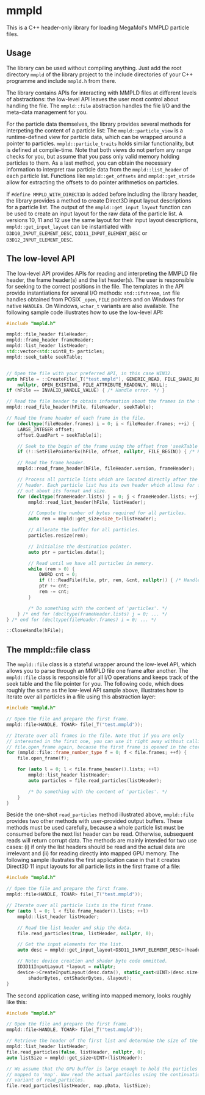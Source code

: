 # mmpld
This is a C++ header-only library for loading MegaMol's MMPLD particle files.

## Usage
The library can be used without compiling anything. Just add the root directory `mmpld` of the library project to the include directories of your C++ programme and include `mmpld.h` from there.

The library contains APIs for interacting with MMPLD files at different levels of abstractions: the low-level API leaves the user most control about handling the file. The `mmpld::file` abstraction handles the file I/O and the meta-data management for you.

For the particle data themselves, the library provides several methods for interpeting the content of a particle list: The `mmpld::particle_view` is a runtime-defined view for particle data, which can be wrapped around a pointer to particles. `mmpld::particle_traits` holds similar functionality, but is defined at compile-time. Note that both views do not perfom any range checks for you, but assume that you pass only valid memory holding particles to them. As a last method, you can obtain the necessary information to interpret raw particle data from the `mmpld::list_header` of each particle list. Functions like `mmpld::get_offsets` and `mmpld::get_stride` allow for extracting the offsets to do pointer arithmetics on particles.

If `#define MMPLD_WITH_DIRECT3D` is added before including the library header, the library provides a method to create Direct3D input layout descriptions for a particle list. The output of the `mmpld::get_input_layout` function can be used to create an input layout for the raw data of the particle list. A versions 10, 11 and 12 use the same layout for their input layout descriptions, `mmpld::get_input_layout` can be instantiated with `D3D10_INPUT_ELEMENT_DESC`, `D3D11_INPUT_ELEMENT_DESC` or `D3D12_INPUT_ELEMENT_DESC`. 

## The low-level API
The low-level API provides APIs for reading and interpreting the MMPLD file header, the frame header(s) and the list header(s). The user is responsible for seeking to the correct positions in the file. The templates in the API provide instantiations for several I/O methods: `std::ifstream`, `int` file handles obtained from POSIX `_open`, `FILE` pointers and on Windows for native `HANDLE`s. On Windows, `wchar_t` variants are also available. The following sample code illustrates how to use the low-level API:

```C++
#include "mmpld.h"

mmpld::file_header fileHeader;
mmpld::frame_header frameHeader;
mmpld::list_header listHeader;
std::vector<std::uint8_t> particles;
mmpld::seek_table seekTable;


// Open the file with your preferred API, in this case WIN32.
auto hFile = ::CreateFile(_T("test.mmpld"), GENERIC_READ, FILE_SHARE_READ,
    nullptr, OPEN_EXISTING, FILE_ATTRIBUTE_READONLY, NULL);
if (hFile == INVALID_HANDLE_VALUE) { /* Handle error. */ }

// Read the file header to obtain information about the frames in the file.
mmpld::read_file_header(hFile, fileHeader, seekTable);

// Read the frame header of each frame in the file.
for (decltype(fileHeader.frames) i = 0; i < fileHeader.frames; ++i) {
    LARGE_INTEGER offset;
    offset.QuadPart = seekTable[i];

    // Seek to the begin of the frame using the offset from 'seekTable'.
    if (!::SetFilePointerEx(hFile, offset, nullptr, FILE_BEGIN)) { /* Handle error. */ }

    // Read the frame header.
    mmpld::read_frame_header(hFile, fileHeader.version, frameHeader);

    // Process all particle lists which are located directly after the frame
    // header. Each particle list has its own header which allows for finding
    // out about its format and size.
    for (decltype(frameHeader.lists) j = 0; j < frameHeader.lists; ++j) {
        mmpld::read_list_header(hFile, listHeader);

        // Compute the number of bytes required for all particles.
        auto rem = mmpld::get_size<size_t>(listHeader);

        // Allocate the buffer for all particles.
        particles.resize(rem);

        // Initialise the destination pointer.
        auto ptr = particles.data();

        // Read until we have all particles in memory.
        while (rem > 0) {
            DWORD cnt = 0;
            if (!::ReadFile(file, ptr, rem, &cnt, nullptr)) { /* Handle rror. */ }
            ptr += cnt;
            rem -= cnt;
        }

        /* Do something with the content of 'particles'. */
    } /* end for (decltype(frameHeader.lists) j = 0; ... */
} /* end for (decltype(fileHeader.frames) i = 0; ... */

::CloseHandle(hFile);
```

## The mmpld::file class

The `mmpld::file` class is a stateful wrapper around the low-level API, which allows you to parse through an MMPLD file one frame after another. The `mmpld::file` class is responsible for all I/O operations and keeps track of the seek table and the file pointer for you. The following code, which does roughly the same as the low-level API sample above, illustrates how to iterate over all particles in a file using this abstraction layer:

```C++
#include "mmpld.h"

// Open the file and prepare the first frame.
mmpld::file<HANDLE, TCHAR> file(_T("test.mmpld"));

// Iterate over all frames in the file. Note that if you are only
// interested in the first one, you can use it right away without calling
// file.open_frame again, because the first frame is opened in the ctor.
for (mmpld::file::frame_number_type f = 0; f < file.frames; ++f) {
    file.open_frame(f);

    for (auto l = 0; l < file.frame_header().lists; ++l)
        mmpld::list_header listHeader;
        auto particles = file.read_particles(listHeader);

        /* Do something with the content of 'particles'. */
    }
}
```

Beside the one-shot `read_particles` method illustrated above, `mmpld::file` provides two other methods with user-provided output buffers. These methods must be used carefully, because a whole particle list must be consumed before the next list header can be read. Otherwise, subsequent reads will return corrupt data. The methods are mainly intended for two use cases: (i) if only the list headers should be read and the actual data are irrelevant and (ii) for reading directly into mapped GPU memory. The following sample illustrates the first application case in that it creates Direct3D 11 input layouts for all particle lists in the first frame of a file:

```C++
#include "mmpld.h"

// Open the file and prepare the first frame.
mmpld::file<HANDLE, TCHAR> file(_T("test.mmpld"));

// Iterate over all particle lists in the first frame.
for (auto l = 0; l < file.frame_header().lists; ++l)
    mmpld::list_header listHeader;

    // Read the list header and skip the data.
    file.read_particles(true, listHeader, nullptr, 0);

    // Get the input elements for the list.
    auto desc = mmpld::get_input_layout<D3D11_INPUT_ELEMENT_DESC>(header);

    // Note: device creation and shader byte code ommitted.
    ID3D11InputLayout *layout = nullptr;
    device->CreateInputLayout(desc.data(), static_cast<UINT>(desc.size()),
        shaderBytes, cntShaderBytes, &layout);
}
```

The second application case, writing into mapped memory, looks roughly like this:

```C++
#include "mmpld.h"

// Open the file and prepare the first frame.
mmpld::file<HANDLE, TCHAR> file(_T("test.mmpld"));

// Retrieve the header of the first list and determine the size of the particles.
mmpld::list_header listHeader;
file.read_particles(false, listHeader, nullptr, 0);
auto listSize = mmpld::get_size<UINT>(listHeader);

// We assume that the GPU buffer is large enough to hold the particles and is
// mapped to 'map'. Now read the actual particles using the continuation
// variant of read_particles.
file.read_particles(listHeader, map.pData, listSize);
```
